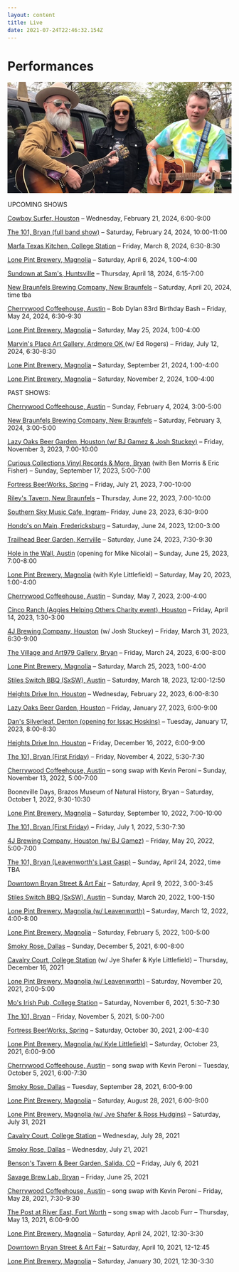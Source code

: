 ```yaml
---
layout: content
title: Live
date: 2021-07-24T22:46:32.154Z
---
```

# Performances

![](../../images/uploads/buckets-of-rain-freeze-frame.jpg)

UPCOMING SHOWS

[Cowboy Surfer, Houston](https://cowboysurferbar.com/) – Wednesday, February 21, 2024, 6:00-9:00

[The 101, Bryan (full band show)](https://lonepint.com/) – Saturday, February 24, 2024, 10:00-11:00

[Marfa Texas Kitchen, College Station](https://marfatexaskitchen.com/) – Friday, March 8, 2024, 6:30-8:30

[Lone Pint Brewery, Magnolia](https://lonepint.com/) – Saturday, April 6, 2024, 1:00-4:00

[Sundown at Sam's, Huntsville](https://events.shsu.edu/event/sundown_at_sams_-_live_music) – Thursday, April 18, 2024, 6:15-7:00

[New Braunfels Brewing Company, New Braunfels](https://www.nbbrewtx.com/) – Saturday, April 20, 2024, time tba

[Cherrywood Coffeehouse, Austin](https://cherrywoodcoffeehouse.com/) – Bob Dylan 83rd Birthday Bash – Friday, May 24, 2024, 6:30-9:30

[Lone Pint Brewery, Magnolia](https://lonepint.com/) – Saturday, May 25, 2024, 1:00-4:00

[Marvin's Place Art Gallery, Ardmore OK ](https://marvinsplace.gallery/) (w/ Ed Rogers) – Friday, July 12, 2024, 6:30-8:30

[Lone Pint Brewery, Magnolia](https://lonepint.com/) – Saturday, September 21, 2024, 1:00-4:00

[Lone Pint Brewery, Magnolia](https://lonepint.com/) – Saturday, November 2, 2024, 1:00-4:00

PAST SHOWS:

[Cherrywood Coffeehouse, Austin](https://cherrywoodcoffeehouse.com/) – Sunday, February 4, 2024, 3:00-5:00

[New Braunfels Brewing Company, New Braunfels](https://www.nbbrewtx.com/) – Saturday, February 3, 2024, 3:00-5:00

[L﻿azy Oaks Beer Garden, Houston (w/ BJ Gamez & Josh Stuckey)](https://lazyoaksbeergarden.com/) – Friday, November 3, 2023, 7:00-10:00

[](https://curiouscollectionstx.com/)[Curious Collections Vinyl Records & More, Bryan](https://curiouscollectionstx.com/) (with Ben Morris & Eric Fisher) – Sunday, September 17, 2023, 5:00-7:00

[Fortress BeerWorks, Spring](https://www.fortressbeerworks.com/) – Friday, July 21, 2023, 7:00-10:00

[R﻿iley's Tavern, New Braunfels](https://www.rileystavern.com/) – Thursday, June 22, 2023, 7:00-10:00

[S﻿outhern Sky Music Cafe, Ingram](https://www.southernskymusiccafe.com/)– Friday, June 23, 2023, 6:30-9:00

[H﻿ondo's on Main, Fredericksburg](https://www.hondosonmain.com/) – Saturday, June 24, 2023, 12:00-3:00

[T﻿railhead Beer Garden, Kerrville](https://trailheadbeergarden.com/) – Saturday, June 24, 2023, 7:30-9:30

[H﻿ole in the Wall, Austin](https://www.holeinthewallaustin.com/) (opening for Mike Nicolai) – Sunday, June 25, 2023, 7:00-8:00

[Lone Pint Brewery, Magnolia](https://lonepint.com/) (with Kyle Littlefield) – Saturday, May 20, 2023, 1:00-4:00

[Cherrywood Coffeehouse, Austin](https://cherrywoodcoffeehouse.com/) – Sunday, May 7, 2023, 2:00-4:00

[Cinco Ranch (Aggies Helping Others Charity event), Houston](https://aggieshelpingothers.org/) – Friday, April 14, 2023, 1:30-3:00 

[4J Brewing Company, Houston](https://www.4jbrewingcompany.com/) (w/ Josh Stuckey) – Friday, March 31, 2023, 6:30-9:00

[T﻿he Village and Art979 Gallery, Bryan](https://www.thevillagedowntown.com/) – Friday, March 24, 2023, 6:00-8:00

[Lone Pint Brewery, Magnolia](https://lonepint.com/) – Saturday, March 25, 2023, 1:00-4:00

[Stiles Switch BBQ (SxSW), Austin](http://www.stilesswitchbbq.com/) – Saturday, March 18, 2023, 12:00-12:50

[H﻿eights Drive Inn, Houston](https://www.heightsdriveinn.com/) – Wednesday, February 22, 2023, 6:00-8:30

[L﻿azy Oaks Beer Garden, Houston](https://lazyoaksbeergarden.com/) – Friday, January 27, 2023, 6:00-9:00

[D﻿an's Silverleaf, Denton (opening for Issac Hoskins)](https://danssilverleaf.com/) – Tuesday, January 17, 2023, 8:00-8:30

[H﻿eights Drive Inn, Houston](https://www.heightsdriveinn.com/) – Friday, December 16, 2022, 6:00-9:00

[The 101, Bryan (First Friday)](https://www.facebook.com/101BCS/) – Friday, November 4, 2022, 5:30-7:30

[Cherrywood Coffeehouse, Austin](https://cherrywoodcoffeehouse.com/) – song swap with Kevin Peroni  – Sunday, November 13, 2022, 5:00-7:00

B﻿ooneville Days, Brazos Museum of Natural History, Bryan – Saturday, October 1, 2022, 9:30-10:30

[Lone Pint Brewery, Magnolia](https://lonepint.com/) – Saturday, September 10, 2022, 7:00-10:00

[The 101, Bryan (First Friday)](https://lonepint.com/) – Friday, July 1, 2022, 5:30-7:30

[4J Brewing Company, Houston (w/ BJ Gamez)](https://www.4jbrewingcompany.com/) – Friday, May 20, 2022, 5:00-7:00

[The 101, Bryan (Leavenworth's Last Gasp)](https://www.facebook.com/101BCS/) – Sunday, April 24, 2022, time TBA

[Downtown Bryan Street & Art Fair](https://www.downtownbryan.com/downtown-street-art-fair) – Saturday, April 9, 2022, 3:00-3:45

[Stiles Switch BBQ (SxSW), Austin](http://www.stilesswitchbbq.com/) – Sunday, March 20, 2022, 1:00-1:50

[Lone Pint Brewery, Magnolia (w/ Leavenworth)](https://lonepint.com/) – Saturday, March 12, 2022, 4:00-8:00

[Lone Pint Brewery, Magnolia](https://lonepint.com/) – Saturday, February 5, 2022, 1:00-5:00

[Smoky Rose, Dallas](https://www.smokyrose.com/) – Sunday, December 5, 2021, 6:00-8:00

[Cavalry Court, College Station](https://www.cavalrycourt.com/live-music-events.aspx) (w/ Jye Shafer & Kyle Littlefield) – Thursday, December 16, 2021

[Lone Pint Brewery, Magnolia (w/ Leavenworth)](https://lonepint.com/) – Saturday, November 20, 2021, 2:00-5:00

[Mo's Irish Pub, College Station](https://lonepint.com/) – Saturday, November 6, 2021, 5:30-7:30

[The 101, Bryan](https://lonepint.com/) – Friday, November 5, 2021, 5:00-7:00

[Fortress BeerWorks, Spring](https://lonepint.com/) – Saturday, October 30, 2021, 2:00-4:30

[Lone Pint Brewery, Magnolia (w/ Kyle Littlefield)](https://lonepint.com/) – Saturday, October 23, 2021, 6:00-9:00

[Cherrywood Coffeehouse, Austin](https://cherrywoodcoffeehouse.com/) – song swap with Kevin Peroni  – Tuesday, October 5, 2021, 6:00-7:30

[Smoky Rose, Dallas](https://www.smokyrose.com/) – Tuesday, September 28, 2021, 6:00-9:00

[Lone Pint Brewery, Magnolia](https://lonepint.com/) – Saturday, August 28, 2021, 6:00-9:00

[Lone Pint Brewery, Magnolia (w/ Jye Shafer & Ross Hudgins)](https://lonepint.com/) – Saturday, July 31, 2021

[Cavalry Court, College Station](https://www.cavalrycourt.com/live-music-events.aspx) – Wednesday, July 28, 2021

[Smoky Rose, Dallas](https://www.smokyrose.com/)  – Wednesday, July 21, 2021

[Benson's Tavern & Beer Garden, Salida, CO](https://www.facebook.com/Bensons-Tavern-Beer-Garden-71527323736/) – Friday, July 6, 2021

[Savage Brew Lab, Bryan](https://www.savagebrewlab.com) – Friday, June 25, 2021

[Cherrywood Coffeehouse, Austin](https://cherrywoodcoffeehouse.com/) – song swap with Kevin Peroni – Friday, May 28, 2021, 7:30-9:30

[The Post at River East, Fort Worth](http://thepostatrivereast.com/) – song swap with Jacob Furr – Thursday, May 13, 2021, 6:00-9:00

[Lone Pint Brewery, Magnolia](https://lonepint.com/) – Saturday, April 24, 2021, 12:30-3:30

[Downtown Bryan Street & Art Fair](https://www.downtownbryan.com/downtown-street-art-fair) – Saturday, April 10, 2021, 12-12:45

[Lone Pint Brewery, Magnolia](https://lonepint.com/) – Saturday, January 30, 2021, 12:30-3:30